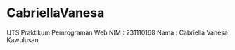 # CabriellaVanesa
UTS Praktikum Pemrograman Web
NIM   : 231110168
Nama  : Cabriella Vanesa Kawulusan
